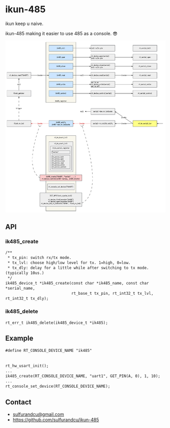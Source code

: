 # ikun-485

ikun keep u naive.

ikun-485 making it easier to use 485 as a console. 😎

![](assets/arch.png)

## API

### ik485_create

```
/**
 * tx_pin: switch rx/tx mode.
 * tx_lvl: choose high/low level for tx. 1=high, 0=low.
 * tx_dly: delay for a little while after switching to tx mode. (typically 10us.)
 */
ik485_device_t *ik485_create(const char *ik485_name, const char *serial_name,
                             rt_base_t tx_pin, rt_int32_t tx_lvl, rt_int32_t tx_dly);
```

### ik485_delete

```
rt_err_t ik485_delete(ik485_device_t *ik485);
```

## Example

```
#define RT_CONSOLE_DEVICE_NAME "ik485"


rt_hw_usart_init();
...
ik485_create(RT_CONSOLE_DEVICE_NAME, "uart1", GET_PIN(A, 0), 1, 10);
...
rt_console_set_device(RT_CONSOLE_DEVICE_NAME);
```

## Contact

- sulfurandcu@gmail.com
- https://github.com/sulfurandcu/ikun-485
